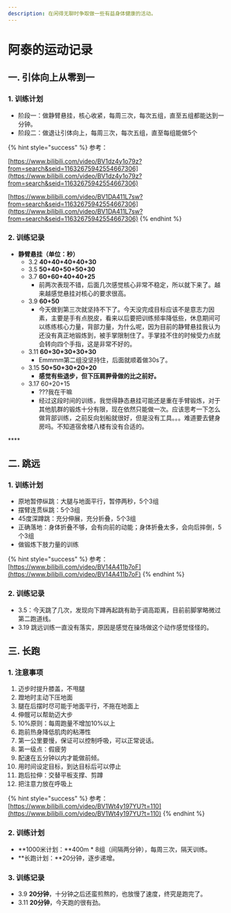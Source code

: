 ```yaml
---
description: 在闲得无聊时争取做一些有益身体健康的活动。
---
```


# 阿泰的运动记录

## 一. 引体向上从零到一

### 1. 训练计划

* 阶段一：做静臂悬挂，核心收紧，每周三次，每次五组，直至五组都能达到一分钟。
* 阶段二：做退让引体向上，每周三次，每次五组，直至每组能做5个

{% hint style="success" %}
参考：

[https://www.bilibili.com/video/BV1dz4y1o79z?from=search&seid=11632675942554667306](https://www.bilibili.com/video/BV1dz4y1o79z?from=search&seid=11632675942554667306)

[https://www.bilibili.com/video/BV1DA411L7sw?from=search&seid=11632675942554667306](https://www.bilibili.com/video/BV1DA411L7sw?from=search&seid=11632675942554667306)
{% endhint %}

### 2. 训练记录

* **静臂悬挂（单位：秒）**
  * 3.2  **40+40+40+40+30**
  * 3.5  **50+40+50+50+30**
  * 3.7  **60+60+40+40+25**
    * 前两次表现不错，后面几次感觉核心非常不稳定，所以就下来了。越来越感觉悬挂对核心的要求很高。
  * 3.9  **60+50**
    * 今天做到第三次就坚持不下了。今天没完成目标应该不是意志力因素，主要是手有点脱皮，看来以后要把训练频率降低些，休息期间可以练练核心力量，背部力量，为什么呢，因为目前的静臂悬挂我认为还没有真正地锻炼到，被手掌限制住了。手掌挂不住的时候受力点就会转向四个手指，这是非常不好的。
  * 3.11  **60+30+30+30+30**
    * Emmmm第二组没坚持住，后面就顺着做30s了。
  * 3.15 **50+50+30+20+20**
    * **感觉有些退步，但下压肩胛骨做的比之前好。**
  * 3.17 60+20+15
    * ???我在干嘛
    * 经过这段时间的训练，我觉得静态悬挂可能还是重在手臂锻炼，对于其他肌群的锻炼十分有限，现在依然只能做一次。应该思考一下怎么做背部训练，之前反向划船就很好，但是没有工具。。。难道要去健身房吗。不知道宿舍楼八楼有没有合适的。

\*\*\*\*

## 二. 跳远

### 1. 训练计划

* 原地暂停纵跳：大腿与地面平行，暂停两秒，5个3组 
* 摆臂连贯纵跳：5个3组 
* 45度深蹲跳：充分伸展，充分折叠，5个3组 
* 正确落地：身体折叠不够，会有向前的动能；身体折叠太多，会向后摔倒，5个3组 
* 做锻炼下肢力量的训练

{% hint style="success" %}
参考：[https://www.bilibili.com/video/BV14A411b7oF](https://www.bilibili.com/video/BV14A411b7oF)
{% endhint %}

### 2. 训练记录

* 3.5：今天跳了几次，发现向下蹲再起跳有助于调高距离，目前前脚掌略微过第二跑道线。
*  3.19 跳远训练一直没有落实，原因是感觉在操场做这个动作感觉怪怪的。

## 三. 长跑

### 1. 注意事项

1. 迈步时提升膝盖，不甩腿
2. 蹬地时主动下压地面
3. 腿在后摆时尽可能于地面平行，不拖在地面上
4. 伸髋可以帮助迈大步
5. 10%原则：每周跑量不增加10%以上
6. 跑前热身降低肌肉的粘滞性
7. 第一公里要慢，保证可以控制呼吸，可以正常说话。
8. 第一级点：假疲劳
9. 配速在五分钟以内才能做前倾。
10. 用时间设定目标，到达目标后可以停止
11. 跑后拉伸：交替平板支撑、剪蹲
12. 把注意力放在呼吸上

{% hint style="success" %}
参考：[https://www.bilibili.com/video/BV1Wt4y197YU?t=110](https://www.bilibili.com/video/BV1Wt4y197YU?t=110)
{% endhint %}

### **2. 训练计划**

* **1000米计划：**400m \* 8组（间隔两分钟），每周三次，隔天训练。
* **长跑计划：**20分钟，逐步递增。

### **3. 训练记录**

* 3.9 **20分钟**，十分钟之后还蛮煎熬的，也放慢了速度，终究是跑完了。
* 3.11 **20分钟**，今天跑的很有劲。

